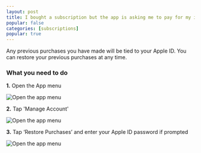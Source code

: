 ```yaml
---
layout: post
title: I bought a subscription but the app is asking me to pay for my issue(s)
popular: false
categories: [subscriptions]
popular: true
---
```

Any previous purchases you have made will be tied to your Apple ID. You can restore your previous purchases at any time.

### What you need to do

**1.** Open the App menu

![Open the app menu]({{site.url}}{{site.baseurl}}/img/screenshots/restore-purchases/tap-menu-icon.png)

**2.** Tap 'Manage Account'

![Open the app menu]({{site.url}}{{site.baseurl}}/img/screenshots/restore-purchases/tap-manage-account.png)

**3.** Tap ‘Restore Purchases’ and enter your Apple ID password if prompted

![Open the app menu]({{site.url}}{{site.baseurl}}/img/screenshots/restore-purchases/tap-restore-purchases.png)
